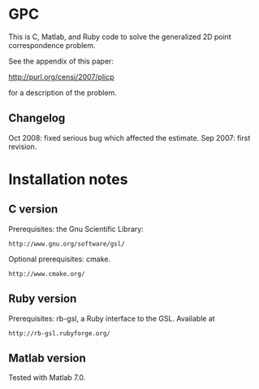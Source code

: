 GPC
====

This is C, Matlab, and Ruby code to solve the generalized 2D point correspondence problem.

See the appendix of this paper: 

http://purl.org/censi/2007/plicp
    
for a description of the problem.


## Changelog

Oct 2008: fixed serious bug which affected the estimate.
Sep 2007: first revision.


Installation notes
==================

## C version

Prerequisites: the Gnu Scientific Library:

	http://www.gnu.org/software/gsl/

Optional prerequisites: cmake.

	http://www.cmake.org/


## Ruby version

Prerequisites: rb-gsl, a Ruby interface to the GSL. Available at 

	http://rb-gsl.rubyforge.org/


## Matlab version

Tested with Matlab 7.0.

